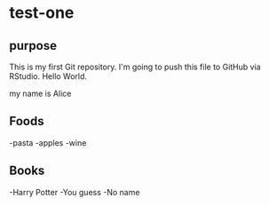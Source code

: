 # test-one

## purpose

This is my first Git repository. I'm going to push this file to GitHub via RStudio. Hello World.


my name is Alice

## Foods

-pasta
-apples
-wine

## Books

-Harry Potter
-You guess
-No name
